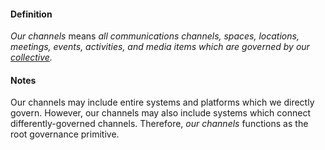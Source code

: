 #### Definition

*Our channels* means *all communications channels, spaces, locations, meetings, events, activities, and media items which are governed by our [collective](https://github.com/gcassel/Modular-Organizing-Terminology/blob/master/terms/collective.md).*

#### Notes

Our channels may include entire systems and platforms which we directly govern.  However, our channels may also include systems which connect differently-governed channels.  Therefore, *our channels* functions as the root governance primitive.
